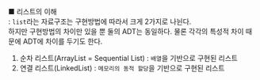 ■ 리스트의 이해  
: `list`라는 자료구조는 구현방법에 따라서 크게 2가지로 나뉜다.  
하지만 구현방법의 차이만 있을 뿐 둘의 ADT는 동일하다. 물론 각각의 특성적 차이 때문에 ADT에 차이를 두기도 한다.

1. 순차 리스트(ArrayList = Sequential List) : `배열`을 기반으로 구현된 리스트
2. 연결 리스트(LinkedList) : `메모리의 동적 할당`을 기반으로 구현된 리스트

